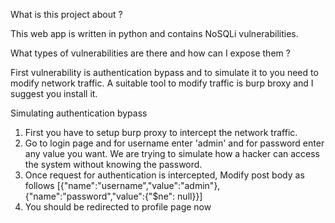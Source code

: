 What is this project about ?

This web app is written in python and contains NoSQLi vulnerabilities. 

What types of vulnerabilities are there and how can I expose them ?

First vulnerability is authentication bypass and to simulate it to you need to modify network traffic. A suitable tool to modify traffic is burp broxy and I suggest you install it.

Simulating authentication bypass

1. First you have to setup burp proxy to intercept the network traffic.
2. Go to login page and for username enter 'admin' and for password enter any value you want. We are trying to simulate how a hacker can access the system without knowing the password.
3. Once request for authentication is intercepted, Modify post body as follows
[{"name":"username","value":"admin"},{"name":"password","value":{"$ne": null}}]
4. You should be redirected to profile page now